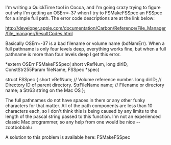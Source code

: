 I'm writing a QuickTime tool in Cocoa, and I'm going crazy trying to figure out why I'm getting an OSErr=-37 when I try to FSMakeFSSpec an FSSpec for a simple full path. The error code descriptions are at the link below:

http://developer.apple.com/documentation/Carbon/Reference/File_Manager/file_manager/ResultCodes.html

Basically OSErr=-37 is a bad filename or volume name (bdNamErr). When a full pathname is only four levels deep, everything works fine, but when a full pathname is more than four levels deep I get this error. 

    

*extern OSErr FSMakeFSSpec( short vRefNum, long dirID, ConstStr255Param fileName, FSSpec *spec)
        
struct FSSpec {
    short              vRefNum;           //  Volume reference number.
    long               dirID;                  //  Directory ID of parent directory.
    StrFileName    name;                 //  Filename or directory name; a Str63 string on the Mac OS
};
    


The full pathnames do not have spaces in them or any other funky characters for that matter. All of the path components are less than 10 characters each, so I don't think this is being caused by any limits to the length of the pascal string passed to this function. I'm not an experienced classic Mac programmer, so any help from one would be nice --zootbobbalu

A solution to this problem is available here: FSMakeFSSpec
